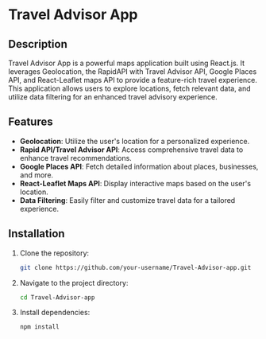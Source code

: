 # Travel Advisor App

## Description

Travel Advisor App is a powerful maps application built using React.js. It leverages Geolocation, the RapidAPI with Travel Advisor API, Google Places API, and React-Leaflet maps API to provide a feature-rich travel experience. This application allows users to explore locations, fetch relevant data, and utilize data filtering for an enhanced travel advisory experience.

## Features

- **Geolocation**: Utilize the user's location for a personalized experience.
- **Rapid API/Travel Advisor API**: Access comprehensive travel data to enhance travel recommendations.
- **Google Places API**: Fetch detailed information about places, businesses, and more.
- **React-Leaflet Maps API**: Display interactive maps based on the user's location.
- **Data Filtering**: Easily filter and customize travel data for a tailored experience.

## Installation

1. Clone the repository:

   ```bash
   git clone https://github.com/your-username/Travel-Advisor-app.git
2. Navigate to the project directory:
   ```bash
   cd Travel-Advisor-app
4. Install dependencies:
   ```bash
   npm install

